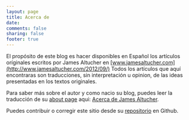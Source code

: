 ```yaml
---
layout: page
title: Acerca de 
date:
comments: false
sharing: false 
footer: true
---
```


El propósito de este blog es hacer disponibles en Español los artículos oríginales escritos
por James Altucher en [www.jamesaltucher.com](http://www.jamesaltucher.com/2012/09/)
Todos los artículos que aquí encontraras son traducciones, sin interpretación u opinion, 
de las ideas presentadas en los textos originales.

Para saber más sobre el autor y como nacio su blog, puedes leer la traducción de su 
[about page](http://www.jamesaltucher.com/about/) aqui: 
[Acerca de James Altucher](/james-altucher).

Puedes contribuir o corregir este sitio desde su 
[repositorio](https://github.com/web-log/jaltucher) en Github.
